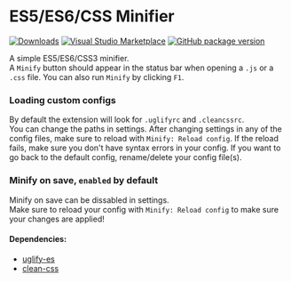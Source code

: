 # ES5/ES6/CSS Minifier

[![Downloads](https://img.shields.io/vscode-marketplace/d/olback.es6-css-minify.svg?label=Downloads)](https://marketplace.visualstudio.com/items?itemName=olback.es6-css-minify)
[![Visual Studio Marketplace](https://img.shields.io/vscode-marketplace/v/olback.es6-css-minify.svg?label=VS%20Code%20Marketplace)](https://marketplace.visualstudio.com/items?itemName=olback.es6-css-minify)
[![GitHub package version](https://img.shields.io/github/package-json/v/olback/es6-css-minify.svg?logo=github&label=Github)](https://github.com/olback/es6-css-minify)

A simple ES5/ES6/CSS3 minifier.  
A `Minify` button should appear in the status bar when opening a `.js` or a `.css` file. You can also run `Minify` by clicking `F1`.

### Loading custom configs
By default the extension will look for `.uglifyrc` and `.cleancssrc`.  
You can change the paths in settings. After changing settings in any of the config files, make sure to reload with `Minify: Reload config`. If the reload fails, make sure you don't have syntax errors in your config. If you want to go back to the default config, rename/delete your config file(s).

### Minify on save, `enabled` by default
Minify on save can be dissabled in settings.  
Make sure to reload your config with `Minify: Reload config` to make sure your changes are applied!  

#### Dependencies:
* [uglify-es](https://www.npmjs.com/package/uglify-es)
* [clean-css](https://www.npmjs.com/package/clean-css)
